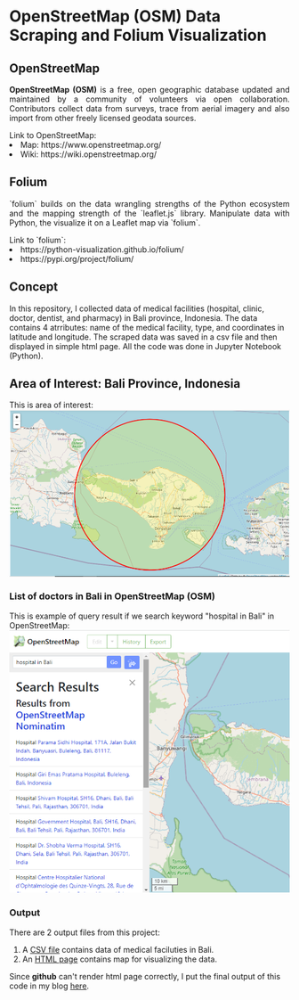 # OpenStreetMap (OSM) Data Scraping and Folium Visualization
## OpenStreetMap
<p align='justify'><b>OpenStreetMap (OSM)</b> is a free, open geographic database updated and maintained by a community of volunteers via open collaboration. Contributors collect data from surveys, trace from aerial imagery and also import from other freely licensed geodata sources.</p>
Link to OpenStreetMap:
<li> Map: https://www.openstreetmap.org/</li>
<li> Wiki: https://wiki.openstreetmap.org/</li>

## Folium
<p align='justify'>`folium` builds on the data wrangling strengths of the Python ecosystem and the mapping strength of the `leaflet.js` library. Manipulate data with Python, the visualize it on a Leaflet map via `folium`.</p>
Link to `folium`:
<li>https://python-visualization.github.io/folium/</li>
<li>https://pypi.org/project/folium/</li>

## Concept
In this repository, I collected data of medical facilities (hospital, clinic, doctor, dentist, and pharmacy) in Bali province, Indonesia. The data contains 4 atrributes: name of the medical facility, type, and coordinates in latitude and longitude. The scraped data was saved in a csv file and then displayed in simple html page. All the code was done in Jupyter Notebook (Python).

## Area of Interest: Bali Province, Indonesia
This is area of interest:<br />
<img src="https://github.com/salmiah-ls/OpenStreetMap-data-scraping-and-Folium-visualization/blob/master/images/Bali.png" width="800">

### List of doctors in Bali in OpenStreetMap (OSM)
This is example of query result if we search keyword "hospital in Bali" in OpenStreetMap:
<img src="https://github.com/salmiah-ls/OpenStreetMap-data-scraping-and-Folium-visualization/blob/master/images/search_result.png" width="600"></img>

### Output
There are 2 output files from this project:
1. A [CSV file](https://github.com/salmiah-ls/OpenStreetMap-data-scraping-and-Folium-visualization/blob/master/list_medical.csv) contains data of medical faciluties in Bali.
2. An [HTML page](https://github.com/salmiah-ls/OpenStreetMap-data-scraping-and-Folium-visualization/blob/master/Bali_medical_facilities.html) contains map for visualizing the data.

Since **github** can't render html page correctly, I put the final output of this code in my blog [here](https://sites.google.com/view/salmiah-ls/bali).
